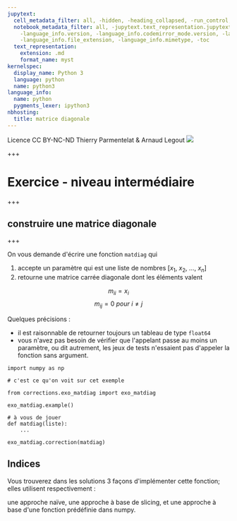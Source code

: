 ```yaml
---
jupytext:
  cell_metadata_filter: all, -hidden, -heading_collapsed, -run_control, -trusted
  notebook_metadata_filter: all, -jupytext.text_representation.jupytext_version, -jupytext.text_representation.format_version,
    -language_info.version, -language_info.codemirror_mode.version, -language_info.codemirror_mode,
    -language_info.file_extension, -language_info.mimetype, -toc
  text_representation:
    extension: .md
    format_name: myst
kernelspec:
  display_name: Python 3
  language: python
  name: python3
language_info:
  name: python
  pygments_lexer: ipython3
nbhosting:
  title: matrice diagonale
---
```


<div class="licence">
<span>Licence CC BY-NC-ND</span>
<span>Thierry Parmentelat &amp; Arnaud Legout</span>
<span><img src="media/both-logos-small-alpha.png" /></span>
</div>

+++

# Exercice - niveau intermédiaire

+++

## construire une matrice diagonale

+++

On vous demande d'écrire une fonction `matdiag` qui 

1. accepte un paramètre qui est une liste de nombres [$x_1$, $x_2$, …, $x_n$] 
1. retourne une matrice carrée diagonale dont les éléments valent

$$
m_{ii} = x_i 
$$
$$
m_{ij} = 0 \ pour\  i ≠ j
$$

Quelques précisions :

* il est raisonnable de retourner toujours un tableau de type  `float64`
* vous n'avez pas besoin de vérifier que l'appelant passe au moins un paramètre,
  ou dit autrement, les jeux de tests n'essaient pas d'appeler la fonction sans argument.

```{code-cell} ipython3
import numpy as np

# c'est ce qu'on voit sur cet exemple

from corrections.exo_matdiag import exo_matdiag

exo_matdiag.example()
```

```{code-cell} ipython3
# à vous de jouer
def matdiag(liste):
    ...
```

```{code-cell} ipython3
exo_matdiag.correction(matdiag)
```

## Indices

Vous trouverez dans les solutions 3 façons d'implémenter cette fonction; elles utilisent respectivement :  

une approche naïve, une approche à base de slicing, et une approche à base d'une fonction prédéfinie dans numpy.

